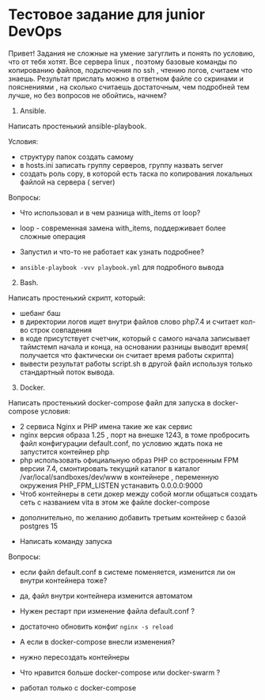 # Тестовое задание для junior DevOps

Привет! Задания не сложные на умение загуглить и понять по условию, что от тебя хотят. Все сервера linux , поэтому базовые команды по копированию файлов, подключения по ssh , чтению логов, считаем что знаешь. Результат прислать можно в ответном файле со скринами и пояснениями , на сколько считаешь достаточным, чем подробней тем лучше, но без вопросов не обойтись, начнем?

1. Ansible.

Написать простенький ansible-playbook.

Условия:

- структуру папок создать самому
- в hosts.ini записать группу серверов, группу назвать server
- создать роль copy, в которой есть таска по копирования локальных файлой на сервера ( server)

Вопросы:
- Что использовал и в чем разница with_items от loop?
- loop - современная замена with_items, поддерживает более сложные операция

- Запустил и что-то не работает как узнать подробнее?
- `ansible-playbook -vvv playbook.yml` для подробного вывода

2. Bash.

Написать простенький скрипт, который:
- шебанг баш
- в директории логов ищет внутри файлов слово php7.4 и считает кол-во строк совпадения
- в коде присутствует счетчик, который с самого начала записывает таймстемп начала и конца, на основании разницы выводит время( получается что фактически он считает время работы скрипта)
- вывести результат работы script.sh в другой файл используя только стандартный поток вывода.

3. Docker.

Написать простенький docker-compose файл для запуска в docker-compose условия:
- 2 сервиса Nginx и PHP имена такие же как сервис
- nginx версия образа 1.25 , порт на внешке 1243, в томе пробросить файл конфигурации default.conf, по условию ждать пока не запустится контейнер php
- php  использовать официальную образ PHP со встроенным FPM версии 7.4, смонтировать текущий каталог в каталог  /var/local/sandboxes/dev/www в контейнере , переменную окружения PHP_FPM_LISTEN устанавить 0.0.0.0:9000
- Чтоб контейнеры в сети докер между собой могли общаться создать сеть с названием vita в этом же файле docker-compose

* дополнительно, по желанию добавить третьим контейнер с базой postgres 15

- Написать команду запуска

Вопросы:

- если файл default.conf в системе поменяется, изменится ли он  внутри контейнера тоже?
- да, файл внутри контейнера изменится автоматом

- Нужен рестарт при изменение файла default.conf ?
- достаточно обновить конфиг `nginx -s reload`

- А если в docker-compose внесли изменения?
- нужно пересоздать контейнеры

- Что нравится больше docker-compose или docker-swarm ?
- работал только с docker-compose


